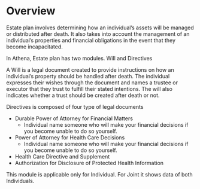 # Overview

Estate plan involves determining how an individual’s assets will be managed or distributed after death. It also takes into account the management of an individual’s properties and financial obligations in the event that they become incapacitated.

In Athena, Estate plan has two modules. Will and Directives

A Will is a legal document created to provide instructions on how an individual’s property should be handled after death. The individual expresses their wishes through the document and names a trustee or executor that they trust to fulfill their stated intentions. The will also indicates whether a trust should be created after death or not.

Directives is composed of four type of legal documents

- Durable Power of Attorney for Financial Matters
  - Individual name someone who will make your financial decisions if you become unable to do so yourself. 
- Power of Attorney for Health Care Decisions	
  - Individual name someone who will make your financial decisions if you become unable to do so yourself. 
- Health Care Directive and Supplement
- Authorization for Disclosure of Protected Health Information



This module is applicable only for Individual. For Joint it shows data of both Individuals.

